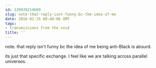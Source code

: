 ```yaml
---
id: 139939214669
slug: note-that-reply-isnt-funny-bc-the-idea-of-me
date: 2016-02-25 00:40:06 GMT
tags:
- transmissions from the void
title: ''
---
```

note. that reply isn't funny bc the idea of me being anti-Black is absurd.

its just that specific exchange. I feel like we are talking across parallel universes.